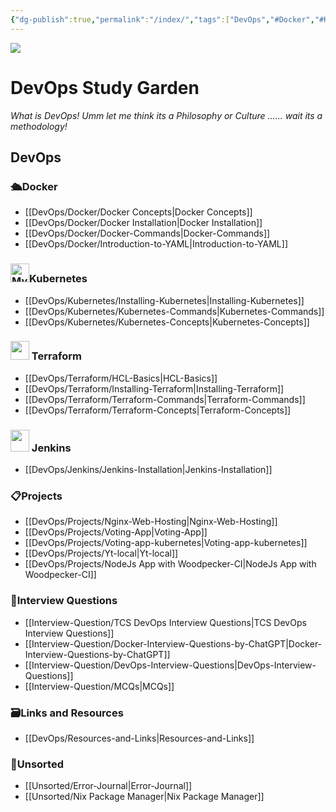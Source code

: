 ```yaml
---
{"dg-publish":true,"permalink":"/index/","tags":["DevOps","#Docker","#Kubernetes","#Projects","#Terraform","#Interview_questions","Resources_Links","Unsorted","#Installations","#Concepts","CICD","Commands","gardenEntry"],"noteIcon":""}
---
```


<img src="https://wallpapercave.com/wp/wp11688013.jpg">

# DevOps Study Garden

*What is DevOps! Umm let me think its a Philosophy or Culture ...... wait its a methodology!*

## DevOps 

### 🛳️Docker
- [[DevOps/Docker/Docker Concepts\|Docker Concepts]]
- [[DevOps/Docker/Docker Installation\|Docker Installation]]
- [[DevOps/Docker/Docker-Commands\|Docker-Commands]]
- [[DevOps/Docker/Introduction-to-YAML\|Introduction-to-YAML]] 
### <img src="https://duckduckgo.com/i/2ecee014.png" alt="My Image" width="30" height="30" style="margin: 0; display: initial;">Kubernetes
- [[DevOps/Kubernetes/Installing-Kubernetes\|Installing-Kubernetes]]
- [[DevOps/Kubernetes/Kubernetes-Commands\|Kubernetes-Commands]]
- [[DevOps/Kubernetes/Kubernetes-Concepts\|Kubernetes-Concepts]]
### <img src="https://external-content.duckduckgo.com/iu/?u=https%3A%2F%2Fwww.pinclipart.com%2Fpicdir%2Fbig%2F519-5197888_terraform-terraform-icon-png-clipart.png&f=1&nofb=1&ipt=e8b22dedcfcad4db22a5b397ffd8ff254a9b597c07afdb55584393cda576139e&ipo=images" width="30px" height="30px" style="margin: 0; display: initial"> Terraform
- [[DevOps/Terraform/HCL-Basics\|HCL-Basics]]
- [[DevOps/Terraform/Installing-Terraform\|Installing-Terraform]]
- [[DevOps/Terraform/Terraform-Commands\|Terraform-Commands]]
- [[DevOps/Terraform/Terraform-Concepts\|Terraform-Concepts]]

### <img src="https://external-content.duckduckgo.com/iu/?u=https%3A%2F%2Fassets.stickpng.com%2Fimages%2F62a73662223343fbc2207cee.png&f=1&nofb=1&ipt=d8dd8f733bda436736fe0158bf34fe941d65ad38f786219f9571a39bf1412f37&ipo=images" width="30px" height="35px" style="margin: 0; display: initial"> Jenkins
- [[DevOps/Jenkins/Jenkins-Installation\|Jenkins-Installation]]
### 📋Projects
- [[DevOps/Projects/Nginx-Web-Hosting\|Nginx-Web-Hosting]]
- [[DevOps/Projects/Voting-App\|Voting-App]]
- [[DevOps/Projects/Voting-app-kubernetes\|Voting-app-kubernetes]]
- [[DevOps/Projects/Yt-local\|Yt-local]]
- [[DevOps/Projects/NodeJs App with Woodpecker-CI\|NodeJs App with Woodpecker-CI]]
### 💼Interview Questions
- [[Interview-Question/TCS DevOps Interview Questions\|TCS DevOps Interview Questions]]
- [[Interview-Question/Docker-Interview-Questions-by-ChatGPT\|Docker-Interview-Questions-by-ChatGPT]]
- [[Interview-Question/DevOps-Interview-Questions\|DevOps-Interview-Questions]]
- [[Interview-Question/MCQs\|MCQs]]
### 🗃️Links and Resources
- [[DevOps/Resources-and-Links\|Resources-and-Links]]
### 🎋Unsorted
- [[Unsorted/Error-Journal\|Error-Journal]]
- [[Unsorted/Nix Package Manager\|Nix Package Manager]]
 